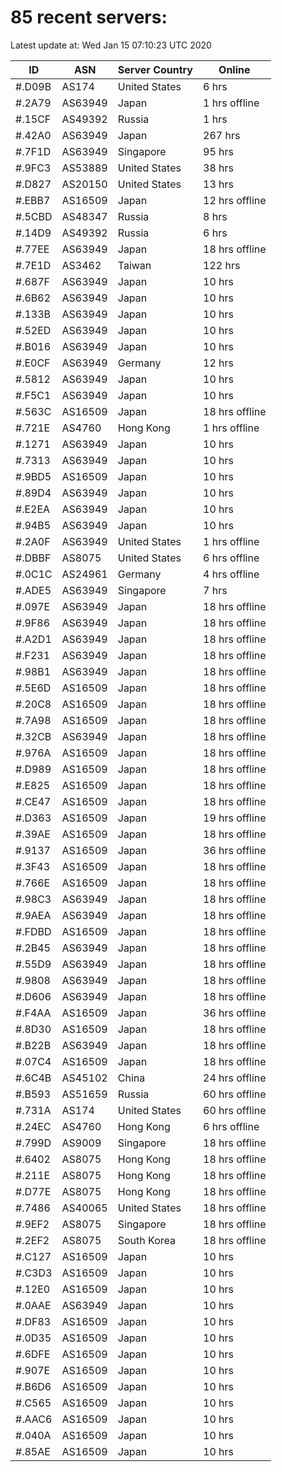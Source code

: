 # 85 recent servers:

Latest update at: Wed Jan 15 07:10:23 UTC 2020

| ID | ASN | Server Country | Online |
| -- | --- | -------------- | ------ |
| #.D09B | AS174 | United States | 6 hrs |
| #.2A79 | AS63949 | Japan | 1 hrs offline |
| #.15CF | AS49392 | Russia | 1 hrs |
| #.42A0 | AS63949 | Japan | 267 hrs |
| #.7F1D | AS63949 | Singapore | 95 hrs |
| #.9FC3 | AS53889 | United States | 38 hrs |
| #.D827 | AS20150 | United States | 13 hrs |
| #.EBB7 | AS16509 | Japan | 12 hrs offline |
| #.5CBD | AS48347 | Russia | 8 hrs |
| #.14D9 | AS49392 | Russia | 6 hrs |
| #.77EE | AS63949 | Japan | 18 hrs offline |
| #.7E1D | AS3462 | Taiwan | 122 hrs |
| #.687F | AS63949 | Japan | 10 hrs |
| #.6B62 | AS63949 | Japan | 10 hrs |
| #.133B | AS63949 | Japan | 10 hrs |
| #.52ED | AS63949 | Japan | 10 hrs |
| #.B016 | AS63949 | Japan | 10 hrs |
| #.E0CF | AS63949 | Germany | 12 hrs |
| #.5812 | AS63949 | Japan | 10 hrs |
| #.F5C1 | AS63949 | Japan | 10 hrs |
| #.563C | AS16509 | Japan | 18 hrs offline |
| #.721E | AS4760 | Hong Kong | 1 hrs offline |
| #.1271 | AS63949 | Japan | 10 hrs |
| #.7313 | AS63949 | Japan | 10 hrs |
| #.9BD5 | AS16509 | Japan | 10 hrs |
| #.89D4 | AS63949 | Japan | 10 hrs |
| #.E2EA | AS63949 | Japan | 10 hrs |
| #.94B5 | AS63949 | Japan | 10 hrs |
| #.2A0F | AS63949 | United States | 1 hrs offline |
| #.DBBF | AS8075 | United States | 6 hrs offline |
| #.0C1C | AS24961 | Germany | 4 hrs offline |
| #.ADE5 | AS63949 | Singapore | 7 hrs |
| #.097E | AS63949 | Japan | 18 hrs offline |
| #.9F86 | AS63949 | Japan | 18 hrs offline |
| #.A2D1 | AS63949 | Japan | 18 hrs offline |
| #.F231 | AS63949 | Japan | 18 hrs offline |
| #.98B1 | AS63949 | Japan | 18 hrs offline |
| #.5E6D | AS16509 | Japan | 18 hrs offline |
| #.20C8 | AS16509 | Japan | 18 hrs offline |
| #.7A98 | AS16509 | Japan | 18 hrs offline |
| #.32CB | AS63949 | Japan | 18 hrs offline |
| #.976A | AS16509 | Japan | 18 hrs offline |
| #.D989 | AS16509 | Japan | 18 hrs offline |
| #.E825 | AS16509 | Japan | 18 hrs offline |
| #.CE47 | AS16509 | Japan | 18 hrs offline |
| #.D363 | AS16509 | Japan | 19 hrs offline |
| #.39AE | AS16509 | Japan | 18 hrs offline |
| #.9137 | AS16509 | Japan | 36 hrs offline |
| #.3F43 | AS16509 | Japan | 18 hrs offline |
| #.766E | AS16509 | Japan | 18 hrs offline |
| #.98C3 | AS63949 | Japan | 18 hrs offline |
| #.9AEA | AS63949 | Japan | 18 hrs offline |
| #.FDBD | AS16509 | Japan | 18 hrs offline |
| #.2B45 | AS63949 | Japan | 18 hrs offline |
| #.55D9 | AS63949 | Japan | 18 hrs offline |
| #.9808 | AS63949 | Japan | 18 hrs offline |
| #.D606 | AS63949 | Japan | 18 hrs offline |
| #.F4AA | AS16509 | Japan | 36 hrs offline |
| #.8D30 | AS16509 | Japan | 18 hrs offline |
| #.B22B | AS63949 | Japan | 18 hrs offline |
| #.07C4 | AS16509 | Japan | 18 hrs offline |
| #.6C4B | AS45102 | China | 24 hrs offline |
| #.B593 | AS51659 | Russia | 60 hrs offline |
| #.731A | AS174 | United States | 60 hrs offline |
| #.24EC | AS4760 | Hong Kong | 6 hrs offline |
| #.799D | AS9009 | Singapore | 18 hrs offline |
| #.6402 | AS8075 | Hong Kong | 18 hrs offline |
| #.211E | AS8075 | Hong Kong | 18 hrs offline |
| #.D77E | AS8075 | Hong Kong | 18 hrs offline |
| #.7486 | AS40065 | United States | 18 hrs offline |
| #.9EF2 | AS8075 | Singapore | 18 hrs offline |
| #.2EF2 | AS8075 | South Korea | 18 hrs offline |
| #.C127 | AS16509 | Japan | 10 hrs |
| #.C3D3 | AS16509 | Japan | 10 hrs |
| #.12E0 | AS16509 | Japan | 10 hrs |
| #.0AAE | AS63949 | Japan | 10 hrs |
| #.DF83 | AS16509 | Japan | 10 hrs |
| #.0D35 | AS16509 | Japan | 10 hrs |
| #.6DFE | AS16509 | Japan | 10 hrs |
| #.907E | AS16509 | Japan | 10 hrs |
| #.B6D6 | AS16509 | Japan | 10 hrs |
| #.C565 | AS16509 | Japan | 10 hrs |
| #.AAC6 | AS16509 | Japan | 10 hrs |
| #.040A | AS16509 | Japan | 10 hrs |
| #.85AE | AS16509 | Japan | 10 hrs |

